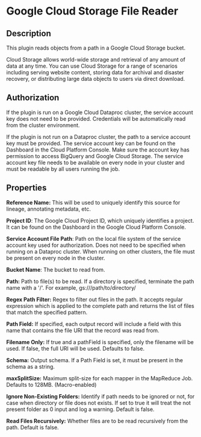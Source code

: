 # Google Cloud Storage File Reader

Description
-----------
This plugin reads objects from a path in a Google Cloud Storage bucket.

Cloud Storage allows world-wide storage and retrieval of any amount of data at any time.
You can use Cloud Storage for a range of scenarios including serving website content,
storing data for archival and disaster recovery,
or distributing large data objects to users via direct download.

Authorization
-------------
If the plugin is run on a Google Cloud Dataproc cluster, the service account key does not need to be provided.
Credentials will be automatically read from the cluster environment.

If the plugin is not run on a Dataproc cluster, the path to a service account key must be provided.
The service account key can be found on the Dashboard in the Cloud Platform Console.
Make sure the account key has permission to access BigQuery and Google Cloud Storage.
The service account key file needs to be available on every node in your cluster and
must be readable by all users running the job.

Properties
----------
**Reference Name:** This will be used to uniquely identify this source for lineage, annotating metadata, etc.

**Project ID**: The Google Cloud Project ID, which uniquely identifies a project.
It can be found on the Dashboard in the Google Cloud Platform Console.

**Service Account File Path**: Path on the local file system of the service account key used for
authorization. Does not need to be specified when running on a Dataproc cluster.
When running on other clusters, the file must be present on every node in the cluster.

**Bucket Name**: The bucket to read from.

**Path:** Path to file(s) to be read. If a directory is specified, terminate the path name with a '/'.
For example, gs://<bucket>/path/to/directory/

**Regex Path Filter:** Regex to filter out files in the path. It accepts regular expression which is applied to the complete
path and returns the list of files that match the specified pattern.

**Path Field:** If specified, each output record will include a field with this name that contains the file URI
that the record was read from.

**Filename Only:** If true and a pathField is specified, only the filename will be used.
If false, the full URI will be used. Defaults to false.

**Schema:** Output schema. If a Path Field is set, it must be present in the schema as a string.

**maxSplitSize:** Maximum split-size for each mapper in the MapReduce Job. Defaults to 128MB. (Macro-enabled)

**Ignore Non-Existing Folders:** Identify if path needs to be ignored or not, for case when directory or file does not
exists. If set to true it will treat the not present folder as 0 input and log a warning. Default is false.

**Read Files Recursively:** Whether files are to be read recursively from the path. Default is false.
